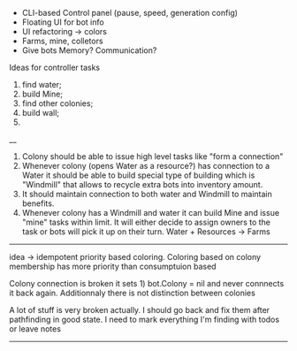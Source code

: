 - CLI-based Control panel (pause, speed, generation config) 
- Floating UI for bot info
- UI refactoring -> colors
- Farms, mine, colletors
- Give bots Memory? Communication?

Ideas for controller tasks
1) find water; 
2) build Mine; 
3) find other colonies; 
4) build wall;
5) 
__
1) Colony should be able to issue high level tasks like "form a connection"
2) Whenever colony (opens Water as a resource?) has connection to a Water
it should be able to build special type of building which is "Windmill" that allows
to recycle extra bots into inventory amount.
3) It should maintain connection to both water and Windmill to maintain benefits.
4) Whenever colony has a Windmill and water it can build Mine and issue "mine" tasks within limit.
It will either decide to assign owners to the task or bots will pick it up on their turn.
Water + Resources -> Farms
________
idea -> idempotent priority based coloring. 
Coloring based on colony membership has more priority than consumptuion based
 
Colony connection is broken
it sets 1) bot.Colony = nil and never connnects it back again. 
Additionnaly there is not distinction between colonies

A lot of stuff is very broken actually. I should go back and fix them after pathfinding in good state.
I need to mark everything I'm finding with todos or leave notes
____

